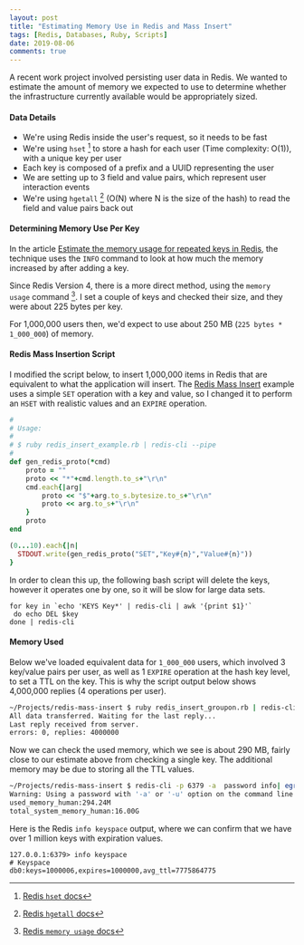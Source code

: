 ```yaml
---
layout: post
title: "Estimating Memory Use in Redis and Mass Insert"
tags: [Redis, Databases, Ruby, Scripts]
date: 2019-08-06
comments: true
---
```


A recent work project involved persisting user data in Redis. We wanted to estimate the amount of memory we expected to use to determine whether the infrastructure currently available would be appropriately sized.


#### Data Details

* We're using Redis inside the user's request, so it needs to be fast
* We're using `hset` [^1] to store a hash for each user (Time complexity: O(1)), with a unique key per user
* Each key is composed of a prefix and a UUID representing the user
* We are setting up to 3 field and value pairs, which represent user interaction events
* We're using `hgetall` [^2] (O(N) where N is the size of the hash) to read the field and value pairs back out

#### Determining Memory Use Per Key

In the article [Estimate the memory usage for repeated keys in Redis](https://medium.com/@lucasmagnum/redistip-estimate-the-memory-usage-for-repeated-keys-in-redis-2dc3f163fdab), the technique uses the `INFO` command to look at how much the memory increased by after adding a key.

Since Redis Version 4, there is a more direct method, using the `memory usage` command [^3]. I set a couple of keys and checked their size, and they were about 225 bytes per key.

For 1,000,000 users then, we'd expect to use about 250 MB (`225 bytes * 1_000_000`) of memory.


#### Redis Mass Insertion Script

I modified the script below, to insert 1,000,000 items in Redis that are equivalent to what the application will insert. The [Redis Mass Insert](https://redis.io/topics/mass-insert) example uses a simple `SET` operation with a key and value, so I changed it to perform an `HSET` with realistic values and an `EXPIRE` operation.

```rb
#
# Usage:
#
# $ ruby redis_insert_example.rb | redis-cli --pipe
#
def gen_redis_proto(*cmd)
    proto = ""
    proto << "*"+cmd.length.to_s+"\r\n"
    cmd.each{|arg|
        proto << "$"+arg.to_s.bytesize.to_s+"\r\n"
        proto << arg.to_s+"\r\n"
    }
    proto
end

(0...10).each{|n|
  STDOUT.write(gen_redis_proto("SET","Key#{n}","Value#{n}"))
}
```

In order to clean this up, the following bash script will delete the keys, however it operates one by one, so it will be slow for large data sets.

```
for key in `echo 'KEYS Key*' | redis-cli | awk '{print $1}'`
 do echo DEL $key
done | redis-cli
```

#### Memory Used

Below we've loaded equivalent data for `1_000_000` users, which involved 3 key/value pairs per user, as well as 1 `EXPIRE` operation at the hash key level, to set a TTL on the key. This is why the script output below shows 4,000,000 replies (4 operations per user).

```sh
~/Projects/redis-mass-insert $ ruby redis_insert_groupon.rb | redis-cli --pipe
All data transferred. Waiting for the last reply...
Last reply received from server.
errors: 0, replies: 4000000
```

Now we can check the used memory, which we see is about 290 MB, fairly close to our estimate above from checking a single key. The additional memory may be due to storing all the TTL values.

```sh
~/Projects/redis-mass-insert $ redis-cli -p 6379 -a  password info| egrep "used_memory_human|total_system_memory_human"
Warning: Using a password with '-a' or '-u' option on the command line interface may not be safe.
used_memory_human:294.24M
total_system_memory_human:16.00G
```

Here is the Redis `info keyspace` output, where we can confirm that we have over 1 million keys with expiration values.

```
127.0.0.1:6379> info keyspace
# Keyspace
db0:keys=1000006,expires=1000000,avg_ttl=7775864775
```


[^1]: [Redis `hset` docs](https://redis.io/commands/hset)
[^2]: [Redis `hgetall` docs](https://redis.io/commands/hgetall)
[^3]: [Redis `memory usage` docs](https://redis.io/commands/memory-usage)
